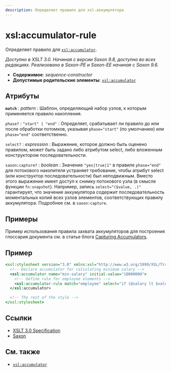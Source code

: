 ```yaml
---
description: Определяет правило для xsl-аккумулятора
---
```


# xsl:accumulator-rule

Определяет правило для [`xsl:accumulator`](xsl-accumulator.md).

_Доступно в XSLT 3.0. Начиная с версии Saxon 9.8, доступно во всех редакциях. Реализовано в Saxon-PE и Saxon-EE начиная с Saxon 9.6._

-   **Содержимое**: _sequence-constructor_
-   **Допустимые родительские элементы**: [`xsl:accumulator`](xsl-accumulator.md)

## Атрибуты

**`match`**
: _pattern_
: Шаблон, определяющий набор узлов, к которым применяется правило накопления.

`phase?`
: `"start" | "end"`
: Определяет, срабатывает ли правило до или после обработки потомков, указывая `phase="start"` (по умолчанию) или `phase="end"` соответственно.

`select?`
: _expression_
: Выражение, которое должно быть оценено правилом, может быть задано либо атрибутом select, либо вложенным конструктором последовательности.

`saxon:capture?`
: _boolean_
: Значение `"yes|true|1"` в правиле `phase="end"` для потокового накопителя устраняет требование, чтобы атрибут select (или конструктор последовательности) был неподвижным. Вместо этого выражение имеет доступ к снимку потокового узла (в смысле функции `fn:snapshot`). Например, запись `select="($value, .)"` гарантирует, что значение аккумулятора содержит последовательность моментальных копий всех узлов элементов, соответствующих правилу аккумулятора. Подробнее см. в `saxon:capture`.

## Примеры

Пример использования правила захвата аккумуляторов для построения глоссария документа см. в статье блога [Capturing Accumulators](http://dev.saxonica.com/blog/mike/2018/03/capturing-accumulators.html).

## Пример

```xslt
<xsl:stylesheet version="3.0" xmlns:xsl="http://www.w3.org/1999/XSL/Transform">
  <!-- Declare accumulator for calculating minimum salary -->
  <xsl:accumulator name="min-salary" initial-value="10000000">
    <!-- Define rule for employee elements -->
    <xsl:accumulator-rule match="employee" select="if (@salary lt $value) then @salary else $value"/>
  </xsl:accumulator>

  <!-- The rest of the style -->
</xsl:stylesheet>
```

## Ссылки

-   [XSLT 3.0 Specification](http://www.w3.org/TR/xslt-30/#element-accumulator-rule)
-   [Saxon](https://www.saxonica.com/html/documentation/xsl-elements/accumulator-rule.html)

## См. также

-   [`xsl:accumulator`](xsl-accumulator.md)
